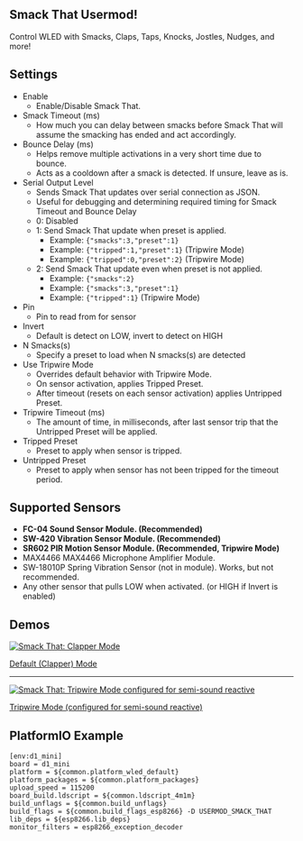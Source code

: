 Smack That Usermod!
---
Control WLED with Smacks, Claps, Taps, Knocks, Jostles, Nudges, and more!


Settings
---
* Enable
  * Enable/Disable Smack That.
* Smack Timeout (ms)
  * How much you can delay between smacks before Smack That will assume the smacking has ended and act accordingly.
* Bounce Delay (ms)
  * Helps remove multiple activations in a very short time due to bounce.
  * Acts as a cooldown after a smack is detected. If unsure, leave as is.
* Serial Output Level
  * Sends Smack That updates over serial connection as JSON.
  * Useful for debugging and determining required timing for Smack Timeout and Bounce Delay
  * 0: Disabled
  * 1: Send Smack That update when preset is applied.
    * Example: ```{"smacks":3,"preset":1}```
    * Example: ```{"tripped":1,"preset":1}``` (Tripwire Mode)
    * Example: ```{"tripped":0,"preset":2}``` (Tripwire Mode)
  * 2: Send Smack That update even when preset is not applied.
    * Example: ```{"smacks":2}```
    * Example: ```{"smacks":3,"preset":1}```
    * Example: ```{"tripped":1}``` (Tripwire Mode)
* Pin
  * Pin to read from for sensor
* Invert
  * Default is detect on LOW, invert to detect on HIGH
* N Smacks(s)
  * Specify a preset to load when N smacks(s) are detected
* Use Tripwire Mode
  * Overrides default behavior with Tripwire Mode.
  * On sensor activation, applies Tripped Preset.
  * After timeout (resets on each sensor activation) applies Untripped Preset.
* Tripwire Timeout (ms)
  * The amount of time, in milliseconds, after last sensor trip that the Untripped Preset will be applied.
* Tripped Preset
  * Preset to apply when sensor is tripped.
* Untripped Preset
  * Preset to apply when sensor has not been tripped for the timeout period.

Supported Sensors
---
* **FC-04 Sound Sensor Module. (Recommended)**
* **SW-420 Vibration Sensor Module. (Recommended)**
* **SR602 PIR Motion Sensor Module. (Recommended, Tripwire Mode)**
* MAX4466 MAX4466 Microphone Amplifier Module.
* SW-18010P Spring Vibration Sensor (not in module). Works, but not recommended.
* Any other sensor that pulls LOW when activated. (or HIGH if Invert is enabled)


Demos
---
[![Smack That: Clapper Mode](https://img.youtube.com/vi/mRhMShXGT5s/0.jpg)](https://www.youtube.com/watch?v=mRhMShXGT5s)

[Default (Clapper) Mode](https://www.youtube.com/watch?v=mRhMShXGT5s)

---

[![Smack That: Tripwire Mode configured for semi-sound reactive](https://img.youtube.com/vi/cBBUQdeMTcY/0.jpg)](https://www.youtube.com/watch?v=cBBUQdeMTcY)

[Tripwire Mode (configured for semi-sound reactive)](https://www.youtube.com/watch?v=cBBUQdeMTcY)



PlatformIO Example
---
```
[env:d1_mini]
board = d1_mini
platform = ${common.platform_wled_default}
platform_packages = ${common.platform_packages}
upload_speed = 115200
board_build.ldscript = ${common.ldscript_4m1m}
build_unflags = ${common.build_unflags}
build_flags = ${common.build_flags_esp8266} -D USERMOD_SMACK_THAT
lib_deps = ${esp8266.lib_deps}
monitor_filters = esp8266_exception_decoder
```
